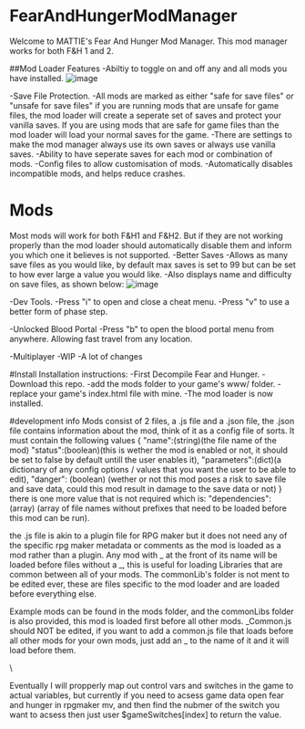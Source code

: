 # FearAndHungerModManager
Welcome to MATTIE's Fear And Hunger Mod Manager. This mod manager works for both F&H 1 and 2.

##Mod Loader Features
-Abiltiy to toggle on and off any and all mods you have installed.
![image](https://github.com/mattieFM/FearAndHungerModManager/assets/66142165/e3012f3c-b75d-4ec4-a4d0-282b8ad24cf4)

-Save File Protection.
  -All mods are marked as either "safe for save files" or "unsafe for save files" if you are running mods that are unsafe for game files, the mod loader will create a seperate set of saves and protect your vanilla saves. If you are using mods that are safe for game files than the mod loader will load your normal saves for the game. 
  -There are settings to make the mod manager always use its own saves or always use vanilla saves. 
  -Ability to have seperate saves for each mod or combination of mods.
-Config files to allow customisation of mods. 
-Automatically disables incompatible mods, and helps reduce crashes.


# Mods
Most mods will work for both F&H1 and F&H2. But if they are not working properly than the mod loader should automatically disable them and inform you which one it believes is not supported.
-Better Saves
  -Allows as many save files as you would like, by default max saves is set to 99 but can be set to how ever large a value you would like.
  -Also displays name and difficulty on save files, as shown below:
  ![image](https://github.com/mattieFM/FearAndHungerModManager/assets/66142165/37b1610a-fd7f-4559-83ed-8103e536113f)
  
-Dev Tools.
  -Press "i" to open and close a cheat menu.
  -Press "v" to use a better form of phase step.
  
-Unlocked Blood Portal
  -Press "b" to open the blood portal menu from anywhere. Allowing fast travel from any location.

-Multiplayer
  -WIP
  -A lot of changes

#Install
Installation instructions: 
 -First Decompile Fear and Hunger.
 -Download this repo.
 -add the mods folder to your game's www/ folder.
 -replace your game's index.html file with mine.
 -The mod loader is now installed.

#development info
Mods consist of 2 files, a .js file and a .json file, the .json file contains information about the mod, think of it as a config file of sorts. It must contain the following values
{
    "name":(string)(the file name of the mod)
    "status":(boolean)(this is wether the mod is enabled or not, it should be set to false by default untill the user enables it),
    "parameters":(dict)(a dictionary of any config options / values that you want the user to be able to edit),
    "danger": (boolean) (wether or not this mod poses a risk to save file and save data, could this mod result in damage to the save data or not)
}
there is one more value that is not required which is:
"dependencies": (array) (array of file names without prefixes that need to be loaded before this mod can be run).

the .js file is akin to a plugin file for RPG maker but it does not need any of the specific rpg maker metadata or comments as the mod is loaded as a mod rather than a plugin.
Any mod with _ at the front of its name will be loaded before files without a _, this is useful for loading Libraries that are common between all of your mods. The commonLib's folder is not ment to be edited ever, these are files specific to the mod loader and are loaded before everything else.

Example mods can be found in the mods folder, and the commonLibs folder is also provided, this mod is loaded first before all other mods. _Common.js should NOT be edited, if you want to add a common.js file 
that loads before all other mods for your own mods, just add an _ to the name of it and it will load before them.


\

Eventually I will propperly map out control vars and switches in the game to actual variables, but currently if you need to acsess game data open fear and hunger in rpgmaker mv, and then find the nubmer of the switch
you want to acsess then just user $gameSwitches[index] to return the value.
